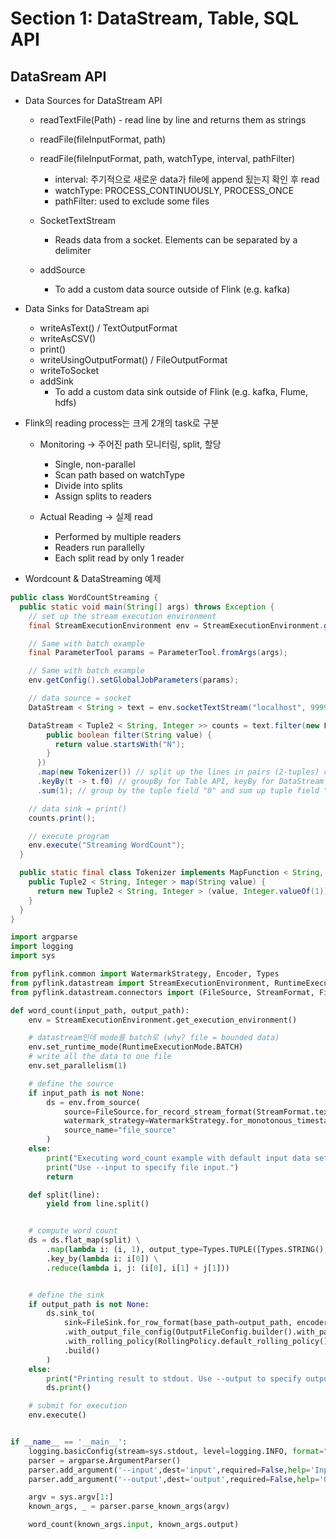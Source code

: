 # Section 1: DataStream, Table, SQL API 

## DataSream API

 - Data Sources for DataStream API
   - readTextFile(Path) - read line by line and returns them as strings
   - readFile(fileInputFormat, path)
   - readFile(fileInputFormat, path, watchType, interval, pathFilter)
     - interval: 주기적으로 새로운 data가 file에 append 됬는지 확인 후 read
     - watchType: PROCESS_CONTINUOUSLY, PROCESS_ONCE
     - pathFilter: used to exclude some files

   - SocketTextStream
     - Reads data from a socket. Elements can be separated by a delimiter

   - addSource
     - To add a custom data source outside of Flink (e.g. kafka)


 - Data Sinks for DataStream api
   - writeAsText() / TextOutputFormat
   - writeAsCSV()
   - print()
   - writeUsingOutputFormat() / FileOutputFormat
   - writeToSocket
   - addSink
     - To add a custom data sink outside of Flink (e.g. kafka, Flume, hdfs)


 - Flink의 reading process는 크게 2개의 task로 구분
   - Monitoring → 주어진 path 모니터링, split, 할당
     - Single, non-parallel
     - Scan path based on watchType
     - Divide into splits
     - Assign splits to readers

   - Actual Reading → 실제 read
     - Performed by multiple readers
     - Readers run parallelly
     - Each split read by only 1 reader 

 - Wordcount & DataStreaming 예제

```` java
public class WordCountStreaming {
  public static void main(String[] args) throws Exception {
    // set up the stream execution environment
    final StreamExecutionEnvironment env = StreamExecutionEnvironment.getExecutionEnvironment();

    // Same with batch example
    final ParameterTool params = ParameterTool.fromArgs(args);

    // Same with batch example
    env.getConfig().setGlobalJobParameters(params);

    // data source = socket
    DataStream < String > text = env.socketTextStream("localhost", 9999);

    DataStream < Tuple2 < String, Integer >> counts = text.filter(new FilterFunction < String > () {
        public boolean filter(String value) {
          return value.startsWith("N");
        }
      })
      .map(new Tokenizer()) // split up the lines in pairs (2-tuples) containing: tuple2 {(name,1)...}
      .keyBy(t -> t.f0) // groupBy for Table API, keyBy for DataStream
      .sum(1); // group by the tuple field "0" and sum up tuple field "1"

    // data sink = print() 
    counts.print();

    // execute program
    env.execute("Streaming WordCount");
  }

  public static final class Tokenizer implements MapFunction < String, Tuple2 < String, Integer >> {
    public Tuple2 < String, Integer > map(String value) {
      return new Tuple2 < String, Integer > (value, Integer.valueOf(1));
    }
  }
}
````
````python
import argparse
import logging
import sys

from pyflink.common import WatermarkStrategy, Encoder, Types
from pyflink.datastream import StreamExecutionEnvironment, RuntimeExecutionMode
from pyflink.datastream.connectors import (FileSource, StreamFormat, FileSink, OutputFileConfig, RollingPolicy)

def word_count(input_path, output_path):
    env = StreamExecutionEnvironment.get_execution_environment()

    # datastream인데 mode를 batch로 (why? file = bounded data)
    env.set_runtime_mode(RuntimeExecutionMode.BATCH)
    # write all the data to one file
    env.set_parallelism(1)

    # define the source
    if input_path is not None:
        ds = env.from_source(
            source=FileSource.for_record_stream_format(StreamFormat.text_line_format(), input_path).process_static_file_set().build(),
            watermark_strategy=WatermarkStrategy.for_monotonous_timestamps(),
            source_name="file_source"
        )
    else:
        print("Executing word_count example with default input data set.")
        print("Use --input to specify file input.")
        return

    def split(line):
        yield from line.split()


    # compute word count
    ds = ds.flat_map(split) \
        .map(lambda i: (i, 1), output_type=Types.TUPLE([Types.STRING(), Types.INT()])) \
        .key_by(lambda i: i[0]) \
        .reduce(lambda i, j: (i[0], i[1] + j[1]))


    # define the sink
    if output_path is not None:
        ds.sink_to(
            sink=FileSink.for_row_format(base_path=output_path, encoder=Encoder.simple_string_encoder())
            .with_output_file_config(OutputFileConfig.builder().with_part_prefix("prefix").with_part_suffix(".ext").build())
            .with_rolling_policy(RollingPolicy.default_rolling_policy())
            .build()
        )
    else:
        print("Printing result to stdout. Use --output to specify output path.")
        ds.print()

    # submit for execution
    env.execute()


if __name__ == '__main__':
    logging.basicConfig(stream=sys.stdout, level=logging.INFO, format="%(message)s")
    parser = argparse.ArgumentParser()
    parser.add_argument('--input',dest='input',required=False,help='Input file to process.')
    parser.add_argument('--output',dest='output',required=False,help='Output file to write results to.')

    argv = sys.argv[1:]
    known_args, _ = parser.parse_known_args(argv)

    word_count(known_args.input, known_args.output)
````
